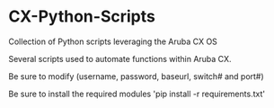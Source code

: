 # CX-Python-Scripts
Collection of Python scripts leveraging the Aruba CX OS

Several scripts used to automate functions within Aruba CX.

Be sure to modify (username, password, baseurl, switch# and port#)

Be sure to install the required modules
'pip install -r requirements.txt'
